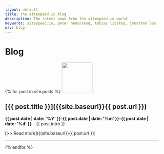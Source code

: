 ```yaml
---
layout: default
title: The sitespeed.io blog
description: The latest news from the sitespeed.io world
keywords: sitespeed.io, peter hedenskog, tobias lidskog, jonathan lee
nav: blog
---
```


# Blog


{% for post in site.posts %}
  <img src="{{site.static-url}{{ post.authorimage }}" class="photo pull-left" width="100" height="100">

## [{{ post.title }}]({{site.baseurl}}{{ post.url }})

**{{ post.date | date: '%Y' }}-{{ post.date | date: '%m' }}-{{ post.date | date: '%d' }}** -
  {{ post.intro }}

  [>> Read more]({{site.baseurl}}{{ post.url }})



  * * *

{% endfor %}
